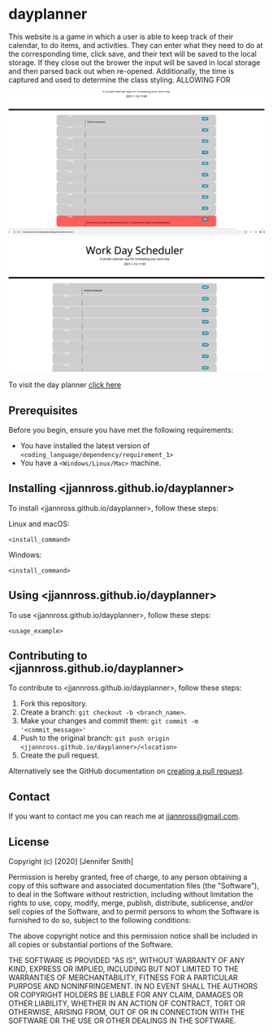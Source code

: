 # dayplanner

This website is a game in which a user is able to keep track of their calendar, to do items, and activities. They can enter what they need to do at the corresponding time, click save, and their text will be saved to the local storage. If they close out the brower the input will be saved in local storage and then parsed back out when re-opened. Additionally, the time is captured and used to determine the class styling. ALLOWING FOR

![past-class](./assets/images/current-class.png)
![current-class](./assets/images/past-class.png)

To visit the day planner [click here](https://jjannross.github.io/dayplanner/)

## Prerequisites

Before you begin, ensure you have met the following requirements:

- You have installed the latest version of `<coding_language/dependency/requirement_1>`
- You have a `<Windows/Linux/Mac>` machine.

## Installing <jjannross.github.io/dayplanner>

To install <jjannross.github.io/dayplanner>, follow these steps:

Linux and macOS:

```
<install_command>
```

Windows:

```
<install_command>
```

## Using <jjannross.github.io/dayplanner>

To use <jjannross.github.io/dayplanner>, follow these steps:

```
<usage_example>
```

## Contributing to <jjannross.github.io/dayplanner>

To contribute to <jjannross.github.io/dayplanner>, follow these steps:

1. Fork this repository.
2. Create a branch: `git checkout -b <branch_name>`.
3. Make your changes and commit them: `git commit -m '<commit_message>'`
4. Push to the original branch: `git push origin <jjannross.github.io/dayplanner>/<location>`
5. Create the pull request.

Alternatively see the GitHub documentation on [creating a pull request](https://help.github.com/en/github/collaborating-with-issues-and-pull-requests/creating-a-pull-request).

## Contact

If you want to contact me you can reach me at <jjannross@gmail.com>.

## License

Copyright (c) [2020] [Jennifer Smith]

Permission is hereby granted, free of charge, to any person obtaining a copy
of this software and associated documentation files (the "Software"), to deal
in the Software without restriction, including without limitation the rights
to use, copy, modify, merge, publish, distribute, sublicense, and/or sell
copies of the Software, and to permit persons to whom the Software is
furnished to do so, subject to the following conditions:

The above copyright notice and this permission notice shall be included in all
copies or substantial portions of the Software.

THE SOFTWARE IS PROVIDED "AS IS", WITHOUT WARRANTY OF ANY KIND, EXPRESS OR
IMPLIED, INCLUDING BUT NOT LIMITED TO THE WARRANTIES OF MERCHANTABILITY,
FITNESS FOR A PARTICULAR PURPOSE AND NONINFRINGEMENT. IN NO EVENT SHALL THE
AUTHORS OR COPYRIGHT HOLDERS BE LIABLE FOR ANY CLAIM, DAMAGES OR OTHER
LIABILITY, WHETHER IN AN ACTION OF CONTRACT, TORT OR OTHERWISE, ARISING FROM,
OUT OF OR IN CONNECTION WITH THE SOFTWARE OR THE USE OR OTHER DEALINGS IN THE
SOFTWARE.
